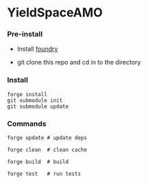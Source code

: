 # YieldSpaceAMO

### Pre-install

 - Install [foundry](https://book.getfoundry.sh/getting-started/installation.html)

 - git clone this repo and cd in to the directory


### Install
```shell
forge install
git submodule init
git submodule update
```

### Commands
```shell
forge update # update deps
```
```shell
forge clean  # clean cache
```
```shell
forge build  # build
```
```shell
forge test   # run tests
```
